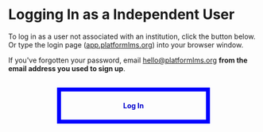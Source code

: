 # Logging In as a Independent User

To log in as a user not associated with an institution, click the button below. Or type the login page ([app.platformlms.org](https://app.platformlms.org)) into your browser window.

If you've forgotten your password, email [hello@platformlms.org](mailto:hello@platformlms.org) **from the email address you used to sign up**.

<a style="width: 50%; background-color: transparent; display: block; text-decoration: none; color: #00c; border: 8px solid #00f; cursor: pointer;padding: 20px;text-align: center;margin: 30px auto;font-weight:bold;" href="https://app.platformlms.org" target="_blank">Log In</a>
